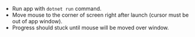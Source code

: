* Run app with `dotnet run` command.
* Move mouse to the corner of screen right after launch (cursor must be out of app window).
* Progress should stuck until mouse will be moved over window.